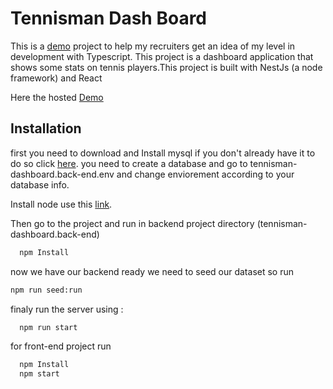
# Tennisman Dash Board

This is a [demo]('https://tennismandashboardfrontend.up.railway.app/') project to help my recruiters get an idea of ​​my level in development with Typescript.
This project is a dashboard application that shows some stats on tennis players.This project is built with NestJs (a node framework) and React

Here the hosted [Demo](https://tennismandashboardfrontend.up.railway.app/)


## Installation

first you need to download and Install mysql if you don't already have it to do so click [here](https://www.mysql.com/downloads/).
you need to create a database and go to tennisman-dashboard.back-end\.env and change enviorement according to your database info.

Install node use this [link](https://nodejs.org/en/download/).

Then go to the project and run in backend project directory (tennisman-dashboard.back-end)

```bash
  npm Install
```
now we have our backend ready we need to seed our dataset so run 
```bash
npm run seed:run  
```
finaly run the server using :
```bash
  npm run start
```
for front-end project run 
```bash
  npm Install
  npm start
```

    
